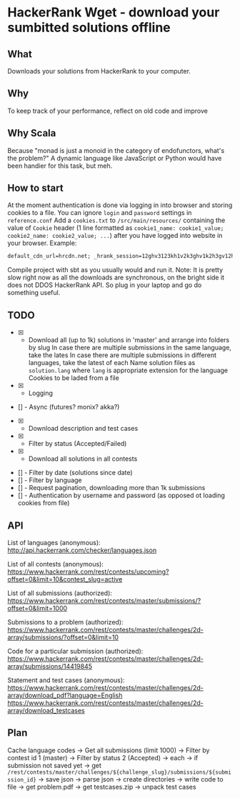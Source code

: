 # HackerRank Wget - download your sumbitted solutions offline

## What

Downloads your solutions from HackerRank to your computer.

## Why 

To keep track of your performance, reflect on old code and improve

## Why Scala

Because "monad is just a monoid in the category of endofunctors, what's the problem?"
A dynamic language like JavaScript or Python would have been handier for this task, but meh.

## How to start

At the moment authentication is done via logging in into browser and storing cookies to a file.
You can ignore `login` and `password` settings in `reference.conf`
Add a `cookies.txt` to `/src/main/resources/` containing the value of `Cookie` header 
(1 line formatted as `cookie1_name: cookie1_value; cookie2_name: cookie2_value; ...`) 
after you have logged into website in your browser.
Example:
```txt
default_cdn_url=hrcdn.net; _hrank_session=12ghv3123kh1v2k3ghv1k2h3gv12hg3v12gh3v1; cdn_url=hrcdn.net; cdn_set=true; __utma=74197771.123123.1523563402.1523563402.1523563402.1; __utmc=123123123; ...
```

Compile project with sbt as you usually would and run it.
Note:
It is pretty slow right now as all the downloads are synchronous, 
on the bright side it does not DDOS HackerRank API. 
So plug in your laptop and go do something useful.

## TODO

 - [x] - Download all (up to 1k) solutions in 'master' and arrange into folders by slug
	In case there are multiple submissions in the same language, take the lates
	In case there are multiple submissions in different languages, take the latest of each
	Name solution files as `solution.lang` where `lang` is appropriate extension for the language
	Cookies to be laded from a file
 - [x] - Logging
 - [] - Async (futures? monix? akka?)
 - [x] - Download description and test cases
 - [x] - Filter by status (Accepted/Failed)
 - [x] - Download all solutions in all contests
 - [] - Filter by date (solutions since date)
 - [] - Filter by language
 - [] - Request pagination, downloading more than 1k submissions
 - [] - Authentication by username and password (as opposed ot loading cookies from file)


## API

List of languages (anonymous):
http://api.hackerrank.com/checker/languages.json

List of all contests (anonymous):
https://www.hackerrank.com/rest/contests/upcoming?offset=0&limit=10&contest_slug=active

List of all submissions (authorized):
https://www.hackerrank.com/rest/contests/master/submissions/?offset=0&limit=1000

Submissions to a problem (authorized):
https://www.hackerrank.com/rest/contests/master/challenges/2d-array/submissions/?offset=0&limit=10

Code for a particular submission (authorized):
https://www.hackerrank.com/rest/contests/master/challenges/2d-array/submissions/14419845

Statement and test cases (anonymous):
https://www.hackerrank.com/rest/contests/master/challenges/2d-array/download_pdf?language=English
https://www.hackerrank.com/rest/contests/master/challenges/2d-array/download_testcases


## Plan 

Cache language codes
-> Get all submissions (limit 1000)
-> Filter by contest id 1 (master) 
-> Filter by status 2 (Accepted)
-> each 
   -> if submission not saved yet
   -> get `/rest/contests/master/challenges/${challenge_slug}/submissions/${submission_id}`
   -> save json
   -> parse json
   -> create directories
   -> write code to file
   -> get problem.pdf
   -> get testcases.zip
   -> unpack test cases